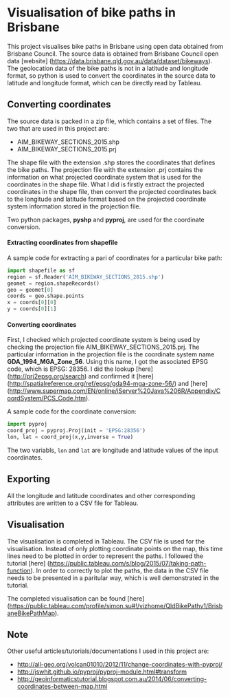 # Visualisation of bike paths in Brisbane

This project visualises bike paths in Brisbane using open data obtained from Brisbane Council. The source data is obtained from Brisbane Council open data [website] (https://data.brisbane.qld.gov.au/data/dataset/bikeways). The geolocation data of the bike paths is not in a latitude and longitude format, so python is used to convert the coordinates in the source data to latitude and longitude format, which can be directly read by Tableau.

## Converting coordinates

The source data is packed in a zip file, which contains a set of files. The two that are used in this project are:
* AIM_BIKEWAY_SECTIONS_2015.shp
* AIM_BIKEWAY_SECTIONS_2015.prj

The shape file with the extension .shp stores the coordinates that defines the bike paths. The projection file with the extension .prj contains the information on what projected coordinate system that is used for the coordinates in the shape file. What I did is firstly extract the projected coordinates in the shape file, then convert the projected coordinates back to the longitude and latitude format based on the projected coordinate system information stored in the projection file.

Two python packages, **pyshp** and **pyproj**, are used for the coordinate conversion.

#### Extracting coordinates from shapefile

A sample code for extracting a pari of coordinates for a particular bike path:

```python
import shapefile as sf
region = sf.Reader('AIM_BIKEWAY_SECTIONS_2015.shp')
geomet = region.shapeRecords()
geo = geomet[0]
coords = geo.shape.points
x = coords[0][0]
y = coords[0][1]
```

#### Converting coordinates

First, I checked which projected coordinate system is being used by checking the projection file AIM_BIKEWAY_SECTIONS_2015.prj. The particular information in the projection file is the coordinate system name **GDA_1994_MGA_Zone_56**. Using this name, I got the associated EPSG code, which is EPSG: 28356. I did the lookup [here] (http://prj2epsg.org/search) and confirmed it [here] (http://spatialreference.org/ref/epsg/gda94-mga-zone-56/) and [here] (http://www.supermap.com/EN/online/iServer%20Java%206R/Appendix/CoordSystem/PCS_Code.htm).

A sample code for the coordinate conversion:

```python
import pyproj
coord_proj = pyproj.Proj(init = 'EPSG:28356')
lon, lat = coord_proj(x,y,inverse = True)
```

The two variabls, `lon` and `lat` are longitude and latitude values of the input coordinates.

## Exporting

All the longitude and latitude coordinates and other corresponding attributes are written to a CSV file for Tableau.

## Visualisation

The visualisation is completed in Tableau. The CSV file is used for the visualisation. Instead of only plotting coordinate points on the map, this time lines need to be plotted in order to represent the paths. I followed the tutorial [here] (https://public.tableau.com/s/blog/2015/07/taking-path-function). In order to correctly to plot the paths, the data in the CSV file needs to be presented in a paritular way, which is well demonstrated in the tutorial.

The completed visualisation can be found [here] (https://public.tableau.com/profile/simon.su#!/vizhome/QldBikePathv1/BrisbaneBikePathMap).

## Note
Other useful articles/tutorials/documentations I used in this project are:
* <http://all-geo.org/volcan01010/2012/11/change-coordinates-with-pyproj/>
* <http://jswhit.github.io/pyproj/pyproj-module.html#transform>
* <http://geoinformaticstutorial.blogspot.com.au/2014/06/converting-coordinates-between-map.html>

